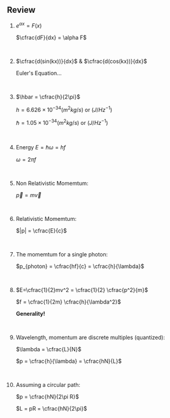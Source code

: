 ## Review


1. $e^{\alpha x} = F(x)$ 

    $\cfrac{dF}{dx} = \alpha F$

    <br>

2. $\cfrac{d(sin(kx))}{dx}$ & $\cfrac{d(cos(kx))}{dx}$

    Euler's Equation...

    <br>

3. $\hbar = \cfrac{h}{2\pi}$

    $h = 6.626 \times 10^{-34} (m^2kg/s)$ or $(J/Hz^{-1})$

    $\hbar = 1.05 \times 10^{-34} (m^2kg/s)$ or $(J/Hz^{-1})$

    <br>

4. Energy $E = \hbar \omega = h f$

    $\omega = 2\pi f$

    <br>

5. Non Relativistic Momemtum: 
   
    $\vec{p} = m\vec{v}$

    <br>

6. Relativistic Momemtum:

    $|p| = \cfrac{E}{c}$

    <br>

7. The momemtum for a single photon: 

    $p_{photon} = \cfrac{hf}{c} = \cfrac{h}{\lambda}$

    <br>

8. $E=\cfrac{1}{2}mv^2 = \cfrac{1}{2} \cfrac{p^2}{m}$

    $f = \cfrac{1}{2m} \cfrac{h}{\lambda^2}$

    **Generality!**

    <br>

9. Wavelength, momentum are discrete multiples (quantized):

    $\lambda = \cfrac{L}{N}$

    $p = \cfrac{h}{\lambda} = \cfrac{hN}{L}$

    <br>

10. Assuming a circular path:

    $p = \cfrac{hN}{2\pi R}$

    $L = pR = \cfrac{hN}{2\pi}$